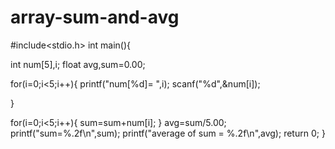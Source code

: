 # array-sum-and-avg
#include<stdio.h>
int main(){

int num[5],i;
float avg,sum=0.00;

for(i=0;i<5;i++){
    printf("num[%d]= ",i);
    scanf("%d",&num[i]);

}

for(i=0;i<5;i++){
    sum=sum+num[i];
}
avg=sum/5.00;
printf("sum=%.2f\n",sum);
printf("average of sum = %.2f\n",avg);
return 0;
}
